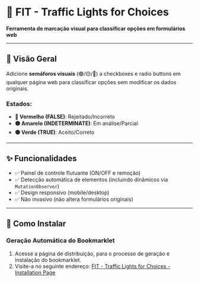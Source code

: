 # 🚦 FIT - Traffic Lights for Choices  

**Ferramenta de marcação visual para classificar opções em formulários web**  

---

## 📌 Visão Geral  
Adicione **semáforos visuais** (🟢/🟡/🔴) a checkboxes e radio buttons em qualquer página web para classificar opções sem modificar os dados originais.  

### Estados:  
- **🔴 Vermelho (FALSE)**: Rejeitado/Incorreto  
- **🟡 Amarelo (INDETERMINATE)**: Em análise/Parcial  
- **🟢 Verde (TRUE)**: Aceito/Correto  

---

## ✨ Funcionalidades  
- ✅ Painel de controle flutuante (ON/OFF e remoção)  
- ✅ Detecção automática de elementos (incluindo dinâmicos via `MutationObserver`)  
- ✅ Design responsivo (mobile/desktop)  
- ✅ Não invasivo (não altera formulários originais)  

---

## 🚀 Como Instalar  

### Geração Automática do Bookmarklet
1. Acesse a página de distribuição, para o processo de geração e instalação do bookmarklet.
2. Visite-a no seguinte endereço:  [FIT - Traffic Lights for Choices - Installation Page](https://magasine.github.io/FIT_TrafficLightsForChoices/)

